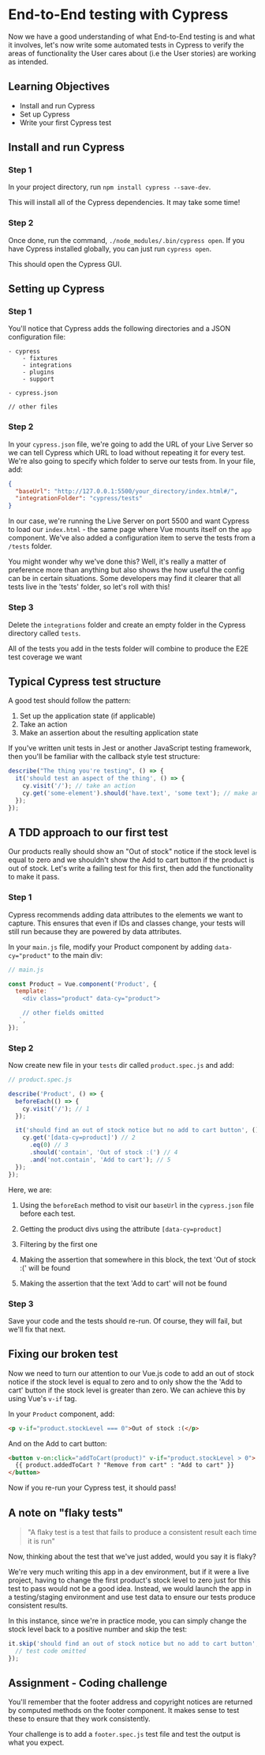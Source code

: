# End-to-End testing with Cypress

Now we have a good understanding of what End-to-End testing is and what it involves, let's now write some automated tests in Cypress to verify the areas of functionality the User cares about (i.e the User stories) are working as intended.

## Learning Objectives

- Install and run Cypress
- Set up Cypress
- Write your first Cypress test

## Install and run Cypress

### Step 1

In your project directory, run `npm install cypress --save-dev`.

This will install all of the Cypress dependencies. It may take some time!

### Step 2

Once done, run the command, `./node_modules/.bin/cypress open`. If you have Cypress installed globally, you can just run `cypress open`.

This should open the Cypress GUI.

## Setting up Cypress

### Step 1

You'll notice that Cypress adds the following directories and a JSON configuration file:

```text
- cypress
    - fixtures
    - integrations
    - plugins
    - support

- cypress.json

// other files
```

### Step 2

In your `cypress.json` file, we're going to add the URL of your Live Server so we can tell Cypress which URL to load without repeating it for every test. We're also going to specify which folder to serve our tests from. In your file, add:

```json
{
  "baseUrl": "http://127.0.0.1:5500/your_directory/index.html#/",
  "integrationFolder": "cypress/tests"
}
```

In our case, we're running the Live Server on port 5500 and want Cypress to load our `index.html` - the same page where Vue mounts itself on the `app` component. We've also added a configuration item to serve the tests from a `/tests` folder.

You might wonder why we've done this? Well, it's really a matter of preference more than anything but also shows the how useful the config can be in certain situations. Some developers may find it clearer that all tests live in the 'tests' folder, so let's roll with this!

### Step 3

Delete the `integrations` folder and create an empty folder in the Cypress directory called `tests`.

All of the tests you add in the tests folder will combine to produce the E2E test coverage we want

## Typical Cypress test structure

A good test should follow the pattern:

1. Set up the application state (if applicable)
2. Take an action
3. Make an assertion about the resulting application state

If you've written unit tests in Jest or another JavaScript testing framework, then you'll be familiar with the callback style test structure:

```js
describe("The thing you're testing", () => {
  it('should test an aspect of the thing', () => {
    cy.visit('/'); // take an action
    cy.get('some-element').should('have.text', 'some text'); // make an assertion
  });
});
```

## A TDD approach to our first test

Our products really should show an "Out of stock" notice if the stock level is equal to zero and we shouldn't show the Add to cart button if the product is out of stock. Let's write a failing test for this first, then add the functionality to make it pass.

### Step 1

Cypress recommends adding data attributes to the elements we want to capture. This ensures that even if IDs and classes change, your tests will still run because they are powered by data attributes.

In your `main.js` file, modify your Product component by adding `data-cy="product"` to the main div:

```js
// main.js

const Product = Vue.component('Product', {
  template: `
    <div class="product" data-cy="product">

    // other fields omitted
   `,
});
```

### Step 2

Now create new file in your `tests` dir called `product.spec.js` and add:

```js
// product.spec.js

describe('Product', () => {
  beforeEach(() => {
    cy.visit('/'); // 1
  });

  it('should find an out of stock notice but no add to cart button', () => {
    cy.get('[data-cy=product]') // 2
      .eq(0) // 3
      .should('contain', 'Out of stock :(') // 4
      .and('not.contain', 'Add to cart'); // 5
  });
});
```

Here, we are:

1. Using the `beforeEach` method to visit our `baseUrl` in the `cypress.json` file before each test.

2. Getting the product divs using the attribute `[data-cy=product]`

3. Filtering by the first one

4. Making the assertion that somewhere in this block, the text 'Out of stock :(' will be found

5. Making the assertion that the text 'Add to cart' will not be found

### Step 3

Save your code and the tests should re-run. Of course, they will fail, but we'll fix that next.

## Fixing our broken test

Now we need to turn our attention to our Vue.js code to add an out of stock notice if the stock level is equal to zero and to only show the the 'Add to cart' button if the stock level is greater than zero. We can achieve this by using Vue's `v-if` tag.

In your `Product` component, add:

```html
<p v-if="product.stockLevel === 0">Out of stock :(</p>
```

And on the Add to cart button:

```html
<button v-on:click="addToCart(product)" v-if="product.stockLevel > 0">
  {{ product.addedToCart ? "Remove from cart" : "Add to cart" }}
</button>
```

Now if you re-run your Cypress test, it should pass!

## A note on "flaky tests"

> "A ﬂaky test is a test that fails to produce a consistent result each time it is run"

Now, thinking about the test that we've just added, would you say it is flaky?

We're very much writing this app in a dev environment, but if it were a live project, having to change the first product's stock level to zero just for this test to pass would not be a good idea. Instead, we would launch the app in a testing/staging environment and use test data to ensure our tests produce consistent results.

In this instance, since we're in practice mode, you can simply change the stock level back to a positive number and skip the test:

```js
it.skip('should find an out of stock notice but no add to cart button', () => {
  // test code omitted
});
```

## Assignment - Coding challenge

You'll remember that the footer address and copyright notices are returned by computed methods on the footer component. It makes sense to test these to ensure that they work consistently.

Your challenge is to add a `footer.spec.js` test file and test the output is what you expect.
